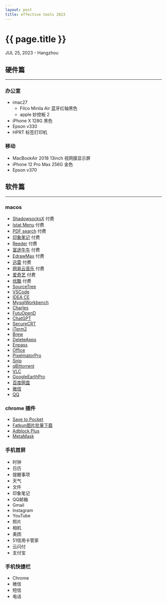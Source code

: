 ```yaml
---
layout: post
title: effective tools 2023
---
```


{{ page.title }}
================
<p class="meta">JUL 25, 2023 - Hangzhou</p>

## 硬件篇
-----------------------
### 办公室
* imac27
    * Filco Minila Air 蓝牙红轴黑色
    * apple 妙控板 2
* iPhone X 128G 黑色
* Epson v330
* HPRT 标签打印机

### 移动
* MacBookAir 2018 13inch 视网膜显示屏
* iPhone 12 Pro Max 256G 金色
* Epson v370

## 软件篇
-----------------
### macos
* [ShadowsocksX](https://www.emptyus.com/index.php) 付费
* [Istat Menu](https://bjango.com/mac/istatmenus/) 付费
* [PDF search](https://pdfsearch.app/) 付费
* [印象笔记](https://www.yinxiang.com) 付费
* [Reeder](https://reederapp.com/) 付费
* [富途牛牛](https://hk.futu5.com/) 付费
* [EdrawMax](https://www.edrawsoft.com/edraw-max.php) 付费
* [迅雷](https://www.xunlei.com/) 付费
* [网易云音乐](http://music.163.com/#/download) 付费
* [爱奇艺](https://www.iqiyi.com/) 付费
* [优酷](https://www.youku.com/) 付费
* [SourceTree](https://www.sourcetreeapp.com)
* [VSCode](http://macdown.uranusjr.com)
* [IDEA CE](https://www.jetbrains.com/idea/)
* [MysqlWorkbench](https://dev.mysql.com/downloads/workbench/)
* [Charles](https://www.charlesproxy.com/latest-release/download.do)
* [FutuOpenD](https://www.moomoo.com/download/OpenAPI)
* [ChatGPT](https://chat.openai.com/)
* [SecureCRT](https://www.vandyke.com/products/securecrt/)
* [iTerm2](https://www.iterm2.com)
* [Brew](https://brew.sh)
* [DeleteApps](https://apps.apple.com/us/app/delete-apps-uninstaller/id1033808943)
* [Enpass](https://www.enpass.io/)
* [Office](https://www.office.com/)
* [PixelmatorPro](https://www.pixelmator.com/pro/)
* [Snip](https://snip.qq.com/)
* [qBittorrent](https://www.fosshub.com/qBittorrent.html)
* [VLC](https://www.videolan.org/)
* [GoogleEarthPro](https://www.google.com/intl/zh-CN_ALL/earth/versions/#earth-pro)
* [百度网盘](https://pan.baidu.com)
* [微信](https://mac.weixin.qq.com/)
* [QQ](https://https://im.qq.com/macqq/)

### chrome 插件
* [Save to Pocket](https://chrome.google.com/webstore/detail/save-to-pocket/niloccemoadcdkdjlinkgdfekeahmflj)
* [Fatkun图片批量下载](https://chrome.google.com/webstore/detail/fatkun-batch-download-ima/nnjjahlikiabnchcpehcpkdeckfgnohf)
* [Adblock Plus](https://chrome.google.com/webstore/detail/adblock-plus-free-ad-bloc/cfhdojbkjhnklbpkdaibdccddilifddb)
* [MetaMask](https://chrome.google.com/webstore/detail/metamask/nkbihfbeogaeaoehlefnkodbefgpgknn)

### 手机首屏
* 时钟
* 日历
* 提醒事项
* 天气
* 文件
* 印象笔记
* QQ邮箱
* Gmail
* Instagram
* YouTube
* 照片
* 相机
* 美团
* 51信用卡管家
* 云闪付
* 支付宝

### 手机快捷栏
* Chrome
* 微信
* 短信
* 电话
